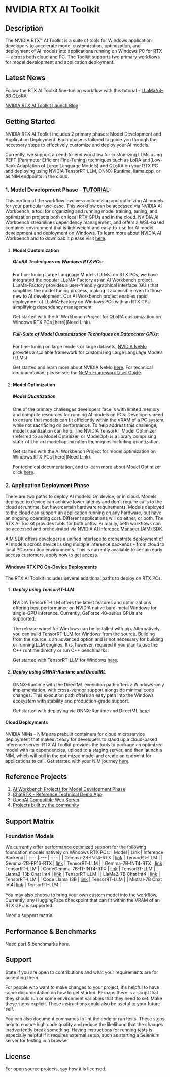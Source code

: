 # NVIDIA RTX AI Toolkit



## Description
The NVIDIA RTX™ AI Toolkit is a suite of tools for Windows application developers to accelerate model customization, optimization, and deployment of AI models into applications running on Windows PC for RTX — across both cloud and PC. The Toolkit supports two primary workflows for model development and application deployment.



## Latest News
Follow the RTX AI Toolkit fine-tuning workflow with this tutorial - [LLaMaA3-8B QLoRA](tutorial-llama3-finetune.md)

[NVIDIA RTX AI Toolkit Launch Blog](NeedLink)

## Getting Started
NVIDIA RTX AI Toolkit includes 2 primary phases: Model Development and Application Deployment. Each phase is tailored to guide you through the necessary steps to effectively customize and deploy your AI models. 

Currently, we support an end-to-end workflow for customizing LLMs using PEFT (Parameter Efficient Fine-Tuning) techniques such as LoRA and(Low-Rank Adaptation of Large Language Models) and QLoRA on your RTX PC and deploying using NVIDIA TensorRT-LLM, ONNX-Runtime, llama.cpp, or as NIM endpoints in the cloud.

### 1. Model Development Phase - [TUTORIAL](tutorial-llama3-finetune.md): 
This portion of the workflow involves customizing and optimizing AI models for your particular use-case. This workflow can be accessed via NVIDIA AI Workbench, a tool for organizing and running model training, tuning, and optimization projects both on local RTX GPUs and in the cloud. NVIDIA AI Workbench streamlines dependency management, and offers a WSL-based container environment that is lightweight and easy-to-use for AI model development and deployment on Windows. To learn more about NVIDIA AI Workbench and to download it please visit [here](https://www.nvidia.com/en-us/deep-learning-ai/solutions/data-science/workbench/).
            
1. #### Model Customization 
    ##### QLoRA Techniques on Windows RTX PCs:
    For fine-tuning Large Language Models (LLMs) on RTX PCs, we have integrated the popular [LLaMA-Factory](https://github.com/hiyouga/LLaMA-Factory) as an AI Workbench project. LLaMa-Factory provides a user-friendly graphical interface (GUI) that simplifies the model tuning process, making it accessible even to those new to AI development. Our AI Workbench project enables rapid deployment of LLaMA-Factory on Windows PCs with an RTX GPU simplifying dependency management.

    Get started with the AI Workbench Project for QLoRA customization on Windows RTX PCs [here](Need Link).

    ##### Full-Suite of Model Customization Techniques on Datacenter GPUs:
    For fine-tuning on large models or large datasets, [NVIDIA NeMo](https://github.com/NVIDIA/NeMo) provides a scalable framework for customizing Large Language Models (LLMs).

    Get started and learn more about NVIDIA NeMo [here](https://www.nvidia.com/en-us/ai-data-science/products/nemo/).
    For technical documentation, please see the [NeMo Framework User Guide](https://docs.nvidia.com/nemo-framework/user-guide/latest/playbooks/index.html).



2. #### Model Optimization
    ##### Model Quantization
    One of the primary challenges developers face is with limited memory and compute resources for running AI models on PCs. Developers need to ensure that models can fit efficiently within the VRAM of a PC system, while not sacrificing on performance. To help address this challenge, model quantization can help. The NVIDIA TensorRT Model Optimizer (referred to as Model Optimizer, or ModelOpt) is a library comprising state-of-the-art model optimization techniques including quantization. 

    Get started with the AI Workbench Project for model optimization on Windows RTX PCs [here](Need Link).

    For technical documentation, and to learn more about Model Optimizer click [here](https://github.com/NVIDIA/TensorRT-Model-Optimizer).


### 2. Application Deployment Phase
There are two paths to deploy AI models: On device, or in cloud. Models deployed to device can achieve lower latency and don't require calls to the cloud at runtime, but have certain hardware requirements. Models deployed to the cloud can support an application running on any hardware, but have an ongoing operating cost. Different applications will do either, or both. The RTX AI Toolkit provides tools for both paths. Primarily, both workflows can be accessed and orchestrated via [NVIDIA AI Inference Manager (AIM) SDK](NeedLink). 

AIM SDK offers developers a unified interface to orchestrate deployment of AI models across devices using multiple inference backends -  from cloud to local PC execution environments. This is currently available to certain early access customers, [apply now](NeedLink) to get access.


#### Windows RTX PC On-Device Deployments
The RTX AI Toolkit includes several additional paths to deploy on RTX PCs.

1. ##### Deploy using TensorRT-LLM
    NVIDIA TensorRT-LLM offers the latest features and optimizations offering best performance on NVIDIA native bare-metal Windows for single-GPU inference. Currently, GeForce 40-series GPUs are supported. 

    The release wheel for Windows can be installed with pip. Alternatively, you can build TensorRT-LLM for Windows from the source. Building from the source is an advanced option and is not necessary for building or running LLM engines. It is, however, required if you plan to use the C++ runtime directly or run C++ benchmarks.

    Get started with TensorRT-LLM for Windows [here](NeedLink).

2. ##### Deploy using ONNX-Runtime and DirectML
    ONNX-Runtime with the DirectML execution path offers a Windows-only implementation, with cross-vendor support alongside minimal code changes. This execution path offers an easy path into the Windows ecosystem with stability and production-grade support.

    Get started with deploying via ONNX-Runtime and DirectML [here](NeedLink).


#### Cloud Deployments
NVIDIA NIMs - NIMs are prebuilt containers for cloud microservice deployment that makes it easy for developers to stand up a cloud-based inference server. RTX AI Toolkit provides the tools to package an optimized model with its dependencies, upload to a staging server, and then launch a NIM, which will pull in the optimized model and create an endpoint for applications to call. Get started with your NIM journey [here](https://build.nvidia.com/explore/discover).


## Reference Projects
1. [AI Workbench Projects for Model Development Phase](NeedLink)
2. [ChatRTX - Reference Technical Demo App](NeedLink)
3. [OpenAI Compatible Web Server](https://github.com/NVIDIA/trt-llm-as-openai-windows)
4. [Projects built by the community](https://www.nvidia.com/en-us/ai-data-science/generative-ai/rtx-developer-contest/winners/)

## Support Matrix
 ### Foundation Models
 We currently offer performance optimized support for the following foundation models natively on Windows RTX PCs:
 | Model  | Link | Inference Backend|
 | :---   |:---   | :---   |
 | Gemma-2B-INT4-RTX | [link](https://catalog.ngc.nvidia.com/orgs/nvidia/resources/gemma-2b-int4-rtx) | TensorRT-LLM |
 | Gemma-2B-FP16-RTX | [link](https://catalog.ngc.nvidia.com/orgs/nvidia/resources/gemma-2b-fp16-rtx) | TensorRT-LLM |
 | Gemma-7B-INT4-RTX | [link](https://catalog.ngc.nvidia.com/orgs/nvidia/teams/llama/resources/gemma-7b-int4-rtx) | TensorRT-LLM |
 | CodeGemma-7B-IT-INT4-RTX | [link](https://catalog.ngc.nvidia.com/orgs/nvidia/resources/codegemma7bitint4) | TensorRT-LLM |
 | Llama2-13b Chat Int4 | [link](https://catalog.ngc.nvidia.com/orgs/nvidia/teams/llama/models/llama2-13b) | TensorRT-LLM |
 | LlaMa2-7B Chat Int4 | [link](https://catalog.ngc.nvidia.com/orgs/nvidia/models/llama2-7b) | TensorRT-LLM |
 | Code Llama 13B | [link](https://catalog.ngc.nvidia.com/orgs/nvidia/models/code_llama) | TensorRT-LLM |
 | Mistral-7B Chat Int4| [link](https://catalog.ngc.nvidia.com/orgs/nvidia/teams/llama/models/mistral-7b-int4-chat) | TensorRT-LLM |

You may also choose to bring your own custom model into the workflow. Currently, any HuggingFace checkpoint that can fit within the VRAM of an RTX GPU is supported.

Need a support matrix.

## Performance & Benchmarks
Need perf & benchmarks here.

## Support
State if you are open to contributions and what your requirements are for accepting them.

For people who want to make changes to your project, it's helpful to have some documentation on how to get started. Perhaps there is a script that they should run or some environment variables that they need to set. Make these steps explicit. These instructions could also be useful to your future self.

You can also document commands to lint the code or run tests. These steps help to ensure high code quality and reduce the likelihood that the changes inadvertently break something. Having instructions for running tests is especially helpful if it requires external setup, such as starting a Selenium server for testing in a browser.


## License
For open source projects, say how it is licensed.